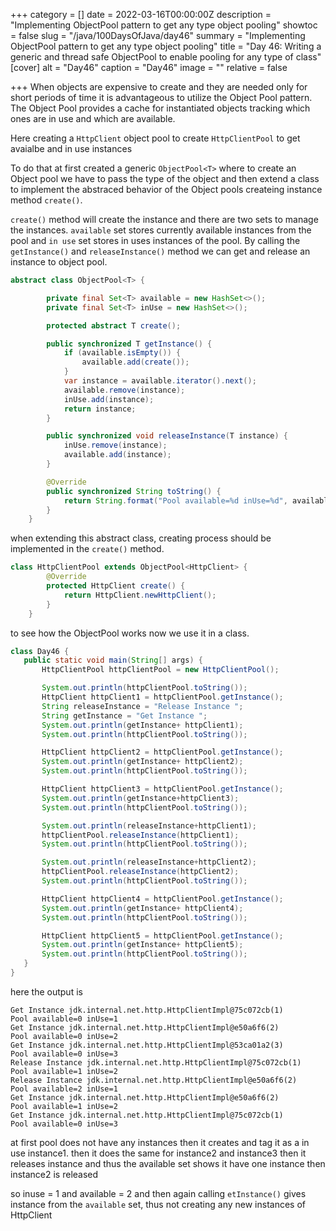 +++
category = []
date = 2022-03-16T00:00:00Z
description = "Implementing ObjectPool pattern to get any type object pooling"
showtoc = false
slug = "/java/100DaysOfJava/day46"
summary = "Implementing ObjectPool pattern to get any type object pooling"
title = "Day 46: Writing a generic and thread safe ObjectPool to enable pooling for any type of class"
[cover]
alt = "Day46"
caption = "Day46"
image = ""
relative = false

+++
When objects are expensive to create and they are needed only for short periods of time it is advantageous to utilize the Object Pool pattern. The Object Pool provides a cache for instantiated objects tracking which ones are in use and which are available.

Here creating a `HttpClient` object pool to create `HttpClientPool` to get avaialbe and in use instances

To do that at first created a generic `ObjectPool<T>` where to create an Object pool we have to pass the type of the object and then extend a class to implement the abstraced behavior of the Object pools createing instance method `create()`.

`create()` method will create the instance and there are two sets to manage the instances. `available` set stores currently available instances from the pool and `in use` set stores in uses instances of the pool. By calling the `getInstance()` and `releaseInstance()` method we can get and release an instance to object pool.

```java
abstract class ObjectPool<T> {

        private final Set<T> available = new HashSet<>();
        private final Set<T> inUse = new HashSet<>();

        protected abstract T create();

        public synchronized T getInstance() {
            if (available.isEmpty()) {
                available.add(create());
            }
            var instance = available.iterator().next();
            available.remove(instance);
            inUse.add(instance);
            return instance;
        }

        public synchronized void releaseInstance(T instance) {
            inUse.remove(instance);
            available.add(instance);
        }

        @Override
        public synchronized String toString() {
            return String.format("Pool available=%d inUse=%d", available.size(), inUse.size());
        }
    }
```

when extending this abstract class, creating process should be implemented in the `create()` method.

```java
class HttpClientPool extends ObjectPool<HttpClient> {
        @Override
        protected HttpClient create() {
            return HttpClient.newHttpClient();
        }
    }
```

to see how the ObjectPool works now we use it in a class.

```java
class Day46 {
   public static void main(String[] args) {
       HttpClientPool httpClientPool = new HttpClientPool();

       System.out.println(httpClientPool.toString());
       HttpClient httpClient1 = httpClientPool.getInstance();
       String releaseInstance = "Release Instance ";
       String getInstance = "Get Instance ";
       System.out.println(getInstance+ httpClient1);
       System.out.println(httpClientPool.toString());

       HttpClient httpClient2 = httpClientPool.getInstance();
       System.out.println(getInstance+ httpClient2);
       System.out.println(httpClientPool.toString());

       HttpClient httpClient3 = httpClientPool.getInstance();
       System.out.println(getInstance+httpClient3);
       System.out.println(httpClientPool.toString());

       System.out.println(releaseInstance+httpClient1);
       httpClientPool.releaseInstance(httpClient1);
       System.out.println(httpClientPool.toString());

       System.out.println(releaseInstance+httpClient2);
       httpClientPool.releaseInstance(httpClient2);
       System.out.println(httpClientPool.toString());

       HttpClient httpClient4 = httpClientPool.getInstance();
       System.out.println(getInstance+ httpClient4);
       System.out.println(httpClientPool.toString());

       HttpClient httpClient5 = httpClientPool.getInstance();
       System.out.println(getInstance+ httpClient5);
       System.out.println(httpClientPool.toString());
   }
}
```

here the output is
```Pool available=0 inUse=0
Get Instance jdk.internal.net.http.HttpClientImpl@75c072cb(1)
Pool available=0 inUse=1
Get Instance jdk.internal.net.http.HttpClientImpl@e50a6f6(2)
Pool available=0 inUse=2
Get Instance jdk.internal.net.http.HttpClientImpl@53ca01a2(3)
Pool available=0 inUse=3
Release Instance jdk.internal.net.http.HttpClientImpl@75c072cb(1)
Pool available=1 inUse=2
Release Instance jdk.internal.net.http.HttpClientImpl@e50a6f6(2)
Pool available=2 inUse=1
Get Instance jdk.internal.net.http.HttpClientImpl@e50a6f6(2)
Pool available=1 inUse=2
Get Instance jdk.internal.net.http.HttpClientImpl@75c072cb(1)
Pool available=0 inUse=3
```
at first pool does not have any instances then it creates and tag it as a in use instance1. then it does the same for instance2 and instance3 then it releases instance and thus the available set shows it have one instance then instance2 is released

so inuse = 1 and available = 2 and then again calling `etInstance()` gives instance from the `available` set, thus not creating any new instances of HttpClient